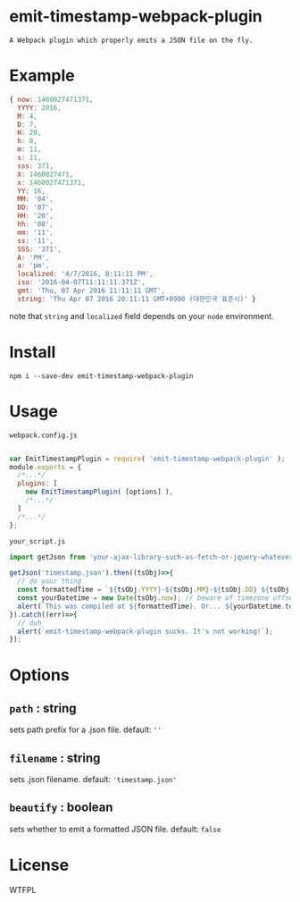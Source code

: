 # emit-timestamp-webpack-plugin

```
A Webpack plugin which properly emits a JSON file on the fly.
```

# Example

```javascript
{ now: 1460027471371,
  YYYY: 2016,
  M: 4,
  D: 7,
  H: 20,
  h: 8,
  m: 11,
  s: 11,
  sss: 371,
  X: 1460027471,
  x: 1460027471371,
  YY: 16,
  MM: '04',
  DD: '07',
  HH: '20',
  hh: '08',
  mm: '11',
  ss: '11',
  SSS: '371',
  A: 'PM',
  a: 'pm',
  localized: '4/7/2016, 8:11:11 PM',
  iso: '2016-04-07T11:11:11.371Z',
  gmt: 'Thu, 07 Apr 2016 11:11:11 GMT',
  string: 'Thu Apr 07 2016 20:11:11 GMT+0900 (대한민국 표준시)' }
```
note that `string` and `localized` field depends on your `node` environment.

# Install

```
npm i --save-dev emit-timestamp-webpack-plugin
```

# Usage

`webpack.config.js`
```javascript

var EmitTimestampPlugin = require( 'emit-timestamp-webpack-plugin' );
module.exports = {
  /*...*/
  plugins: [
    new EmitTimestampPlugin( [options] ),
    /*...*/
  ]
  /*...*/
};
```

`your_script.js`
```javascript
import getJson from 'your-ajax-library-such-as-fetch-or-jquery-whatever';

getJson('timestamp.json').then((tsObj)=>{
  // do your thing
  const formattedTime = `${tsObj.YYYY}-${tsObj.MM}-${tsObj.DD} ${tsObj.HH}:${tsObj.mm}:${tsObj.ss}`;
  const yourDatetime = new Date(tsObj.now); // beware of timezone offset quirks.
  alert(`This was compiled at ${formattedTime}. Or... ${yourDatetime.toString()}.`);
}).catch((err)=>{
  // duh
  alert(`emit-timestamp-webpack-plugin sucks. It's not working!`);
});
```

# Options
## `path` : string
sets path prefix for a .json file. default: `''`

## `filename` : string
sets .json filename. default: `'timestamp.json'`

## `beautify` : boolean
sets whether to emit a formatted JSON file. default: `false`

# License
WTFPL
